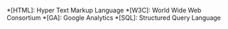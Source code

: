 *[HTML]: Hyper Text Markup Language
*[W3C]: World Wide Web Consortium
*[GA]: Google Analytics
*[SQL]: Structured Query Language
